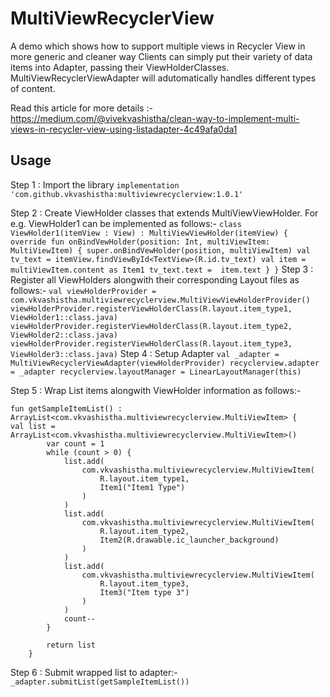 # MultiViewRecyclerView
A demo which shows how to support multiple views in Recycler View in more generic and cleaner way
Clients can simply put their variety of data items into Adapter, passing their ViewHolderClasses. MultiViewRecyclerViewAdapter will adutomatically handles different types of content.

Read this article for more details :- https://medium.com/@vivekvashistha/clean-way-to-implement-multi-views-in-recycler-view-using-listadapter-4c49afa0da1

## Usage
Step 1 : Import the library
``
implementation 'com.github.vkvashistha:multiviewrecyclerview:1.0.1'
``

Step 2 : Create ViewHolder classes that extends MultiViewViewHolder. For e.g. ViewHolder1 can be implemented as follows:-
``
class ViewHolder1(itemView : View) : MultiViewViewHolder(itemView) {
    override fun onBindVewHolder(position: Int, multiViewItem: MultiViewItem) {
        super.onBindVewHolder(position, multiViewItem)
        val tv_text = itemView.findViewById<TextView>(R.id.tv_text)
        val item = multiViewItem.content as Item1
        tv_text.text =  item.text
    }
}
``
Step 3 : Register all ViewHolders alongwith their corresponding Layout files as follows:-
``
val viewHolderProvider =
com.vkvashistha.multiviewrecyclerview.MultiViewViewHolderProvider()
viewHolderProvider.registerViewHolderClass(R.layout.item_type1, ViewHolder1::class.java)
viewHolderProvider.registerViewHolderClass(R.layout.item_type2, ViewHolder2::class.java)
viewHolderProvider.registerViewHolderClass(R.layout.item_type3, ViewHolder3::class.java)
``
Step 4 : Setup Adapter
``
val _adapter = MultiViewRecyclerViewAdapter(viewHolderProvider)
recyclerview.adapter = _adapter
recyclerview.layoutManager = LinearLayoutManager(this)
``

Step 5 : Wrap List items alongwith ViewHolder information as follows:-
```
fun getSampleItemList() : ArrayList<com.vkvashistha.multiviewrecyclerview.MultiViewItem> {
val list = ArrayList<com.vkvashistha.multiviewrecyclerview.MultiViewItem>()
        var count = 1
        while (count > 0) {
            list.add(
                com.vkvashistha.multiviewrecyclerview.MultiViewItem(
                    R.layout.item_type1,
                    Item1("Item1 Type")
                )
            )
            list.add(
                com.vkvashistha.multiviewrecyclerview.MultiViewItem(
                    R.layout.item_type2,
                    Item2(R.drawable.ic_launcher_background)
                )
            )
            list.add(
                com.vkvashistha.multiviewrecyclerview.MultiViewItem(
                    R.layout.item_type3,
                    Item3("Item type 3")
                )
            )
            count--
        }

        return list
    }
```

Step 6 : Submit wrapped list to adapter:-
``
_adapter.submitList(getSampleItemList())
``